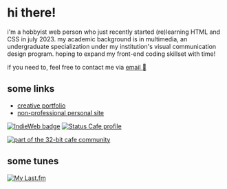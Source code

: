 # hi there!

<p>
  i'm a hobbyist web person who just recently started (re)learning HTML and CSS in july 2023. my academic background is in multimedia, an undergraduate specialization under my institution's visual communication design program. hoping to expand my front-end coding skillset with time!
</p>
<p>
  if you need to, feel free to contact me via <a href="mailto:jasm1nii@proton.me">email 📩</a>
</p>


## some links
- [creative portfolio](https://jasmineamalia.com/)
- [non-professional personal site](https://jasm1nii.xyz/)

[![IndieWeb badge](https://indieweb.org/images/4/4a/indiewebcamp-button.png)](https://indieweb.org/) 
[![Status Cafe profile](https://status.cafe/users/jasm1nii/badge.png)](https://status.cafe/users/jasm1nii)
  
[![part of the 32-bit cafe community](https://32bit.cafe/linktous/32b-pcb.png)](https://32bit.cafe/)

## some tunes
[![My Last.fm](https://lastfm-recently-played.vercel.app/api?user=jasm1nii)](https://www.last.fm/user/jasm1nii)

<!--
**jasm1nii/jasm1nii** is a ✨ _special_ ✨ repository because its `README.md` (this file) appears on your GitHub profile.

Here are some ideas to get you started:

- 🔭 I’m currently working on ...
- 🌱 I’m currently learning ...
- 👯 I’m looking to collaborate on ...
- 🤔 I’m looking for help with ...
- 💬 Ask me about ...
- 📫 How to reach me: ...
- 😄 Pronouns: ...
- ⚡ Fun fact: ...
-->
